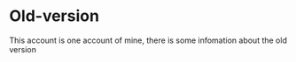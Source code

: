 Old-version
===========

This account is one account of mine, there is some infomation about the old version
